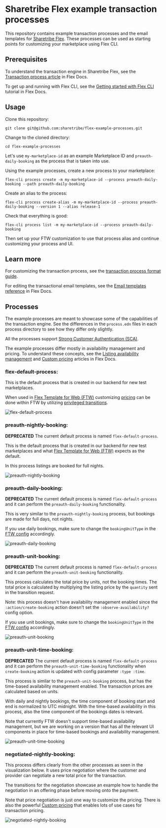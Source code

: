 # Sharetribe Flex example transaction processes

This repository contains example transaction processes and the email
templates for [Sharetribe
Flex](https://www.sharetribe.com/flex/). These processes can be used
as starting points for customizing your marketplace using Flex CLI.

## Prerequisites

To understand the transaction engine in Sharetribe Flex, see the
[Transaction process
article](https://www.sharetribe.com/docs/background/transaction-process/)
in Flex Docs.

To get up and running with Flex CLI, see the [Getting started with
Flex
CLI](https://www.sharetribe.com/docs/tutorials/getting-started-with-flex-cli/)
tutorial in Flex Docs.

## Usage

Clone this repository:

```
git clone git@github.com:sharetribe/flex-example-processes.git
```

Change to the cloned directory:

```
cd flex-example-processes
```

Let's use `my-marketplace-id` as an example Marketplace ID and
`preauth-daily-booking` as the process that is taken into use.

Using the example processes, create a new process to your marketplace:

```
flex-cli process create -m my-marketplace-id --process preauth-daily-booking --path preauth-daily-booking
```

Create an alias to the process:

```
flex-cli process create-alias -m my-marketplace-id --process preauth-daily-booking --version 1 --alias release-1
```

Check that everything is good:

```
flex-cli process list -m my-marketplace-id --process preauth-daily-booking
```

Then set up your FTW customization to use that process alias and
continue customizing your process and UI.

## Learn more

For customizing the transaction process, see the [transaction process
format
guide](https://gist.github.com/ovan/7b436bb73ef3b49993ba2e3a9e9df59d).

For editing the transactional email templates, see the [Email
templates
reference](https://www.sharetribe.com/docs/references/email-templates/)
in Flex Docs.

## Processes

The example processes are meant to showcase some of the capabilities
of the transaction engine. See the differences in the `process.edn`
files in each process directory to see how they differ only slightly.

All the processes support [Strong Customer Authentication
(SCA)](https://www.sharetribe.com/docs/background/strong-customer-authentication/).

The example processes differ mostly in availability management and
pricing. To understand these concepts, see the [Listing availability
management](https://www.sharetribe.com/docs/references/availability/)
and [Custom
pricing](https://www.sharetribe.com/docs/background/custom-pricing/)
articles in Flex Docs.

### flex-default-process:

This is the default process that is created in our backend for new
test marketplaces.

When used in [Flex Template for Web
(FTW)](https://github.com/sharetribe/flex-template-web) customizing
[pricing](https://www.sharetribe.com/docs/background/pricing/) can be
done within FTW by utilizing [privileged
transitions](https://www.sharetribe.com/docs/background/privileged-transitions/).

![flex-default-process](./flex-default-process.png)

### preauth-nightly-booking:

**DEPRECATED** The current default process is named `flex-default-process`.

This is the default process that is created in our backend for new
test marketplaces and what [Flex Template for Web
(FTW)](https://github.com/sharetribe/flex-template-web) expects as the
default.

In this process listings are booked for full nights.

![preauth-nightly-booking](./preauth-nightly-booking.png)

### preauth-daily-booking:

**DEPRECATED** The current default process is named
  `flex-default-process` and it can perform the
  `preauth-daily-booking` functionality.

This is very similar to the `preauth-nightly-booking` process, but
bookings are made for full days, not nights.

If you use daily bookings, make sure to change the `bookingUnitType`
in the [FTW
config](https://github.com/sharetribe/flex-template-web/blob/master/src/config.js)
accordingly.

![preauth-daily-booking](./preauth-daily-booking.png)

### preauth-unit-booking:

**DEPRECATED** The current default process is named
  `flex-default-process` and it can perform the
  `preauth-unit-booking` functionality.

This process calculates the total price by units, not the booking
times. The total price is calculated by multiplying the listing price
by the `quantity` sent in the transition request.

Note: this process doesn't have availability management enabled since
the `:action/create-booking` action doesn't set the
`:observe-availability?` config option.

If you use unit bookings, make sure to change the `bookingUnitType` in
the [FTW
config](https://github.com/sharetribe/flex-template-web/blob/master/src/config.js)
accordingly.

![preauth-unit-booking](./preauth-unit-booking.png)

### preauth-unit-time-booking:

**DEPRECATED** The current default process is named
  `flex-default-process` and it can perform the
  `preauth-unit-time-booking` functionality when `create-booking`
  action is updated with config parameter `:type :time`.

This process is similar to the `preauth-unit-booking` process, but has
the time-based availability management enabled. The transaction prices
are calculated based on units.

With daily and nightly bookings, the time component of booking start
and end is normalized to UTC midnight. With the time-based
availability in this process, also the time component of the bookings
dates is relevant.

Note that currently FTW doesn't support time-based availability
management, but we are working on a version that has all the relevant
UI components in place for time-based bookings and availability
management.

![preauth-unit-time-booking](./preauth-unit-time-booking.png)

### negotiated-nightly-booking:

This process differs clearly from the other processes as seen in the
visualization below. It uses price negotiation where the customer and
provider can negotiate a new total price for the transaction.

The transitions for the negotiation showcase an example how to handle
the negotiation in an offering phase before moving onto the payment.

Note that price negotiation is just one way to customize the
pricing. There is also the powerful [Custom
pricing](https://www.sharetribe.com/docs/background/custom-pricing/)
that enables lots of use cases for transaction pricing.

![negotiated-nightly-booking](./negotiated-nightly-booking.png)
